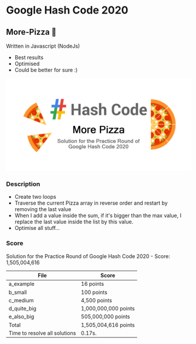 # Google Hash Code 2020

## More-Pizza 🍕

Written in Javascript (NodeJs)

- Best results
- Optimised
- Could be better for sure :)

<img src="cover.jpg">

### Description

- Create two loops
- Traverse the current Pizza array in reverse order and restart by removing the last value
- When I add a value inside the sum, if it's bigger than the max value, I replace the last value inside the list by this value.
- Optimise all stuff...

### Score

Solution for the Practice Round of Google Hash Code 2020 - Score: 1,505,004,616

| File                          | Score                |
| ----------------------------- | -------------------- |
| a_example                     | 16 points            |
| b_small                       | 100 points           |
| c_medium                      | 4,500 points         |
| d_quite_big                   | 1,000,000,000 points |
| e_also_big                    | 505,000,000 points   |
| Total                         | 1,505,004,616 points |
| Time to resolve all solutions | 0.17s.               |
